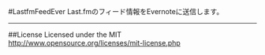 #LastfmFeedEver
Last.fmのフィード情報をEvernoteに送信します。  
***

##License
Licensed under the MIT
http://www.opensource.org/licenses/mit-license.php